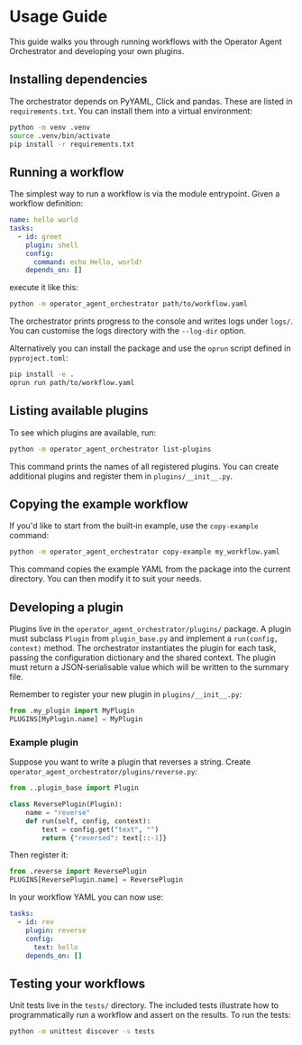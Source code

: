 # Usage Guide

This guide walks you through running workflows with the Operator Agent
Orchestrator and developing your own plugins.

## Installing dependencies

The orchestrator depends on PyYAML, Click and pandas.  These are listed in
`requirements.txt`.  You can install them into a virtual environment:

```sh
python -m venv .venv
source .venv/bin/activate
pip install -r requirements.txt
```

## Running a workflow

The simplest way to run a workflow is via the module entrypoint.  Given a
workflow definition:

```yaml
name: hello world
tasks:
  - id: greet
    plugin: shell
    config:
      command: echo Hello, world!
    depends_on: []
```

execute it like this:

```sh
python -m operator_agent_orchestrator path/to/workflow.yaml
```

The orchestrator prints progress to the console and writes logs under
`logs/`.  You can customise the logs directory with the `--log-dir`
option.

Alternatively you can install the package and use the `oprun` script defined
in `pyproject.toml`:

```sh
pip install -e .
oprun run path/to/workflow.yaml
```

## Listing available plugins

To see which plugins are available, run:

```sh
python -m operator_agent_orchestrator list-plugins
```

This command prints the names of all registered plugins.  You can create
additional plugins and register them in `plugins/__init__.py`.

## Copying the example workflow

If you'd like to start from the built‑in example, use the `copy-example`
command:

```sh
python -m operator_agent_orchestrator copy-example my_workflow.yaml
```

This command copies the example YAML from the package into the current
directory.  You can then modify it to suit your needs.

## Developing a plugin

Plugins live in the `operator_agent_orchestrator/plugins/` package.  A
plugin must subclass `Plugin` from `plugin_base.py` and implement a
`run(config, context)` method.  The orchestrator instantiates the plugin
for each task, passing the configuration dictionary and the shared
context.  The plugin must return a JSON‑serialisable value which will be
written to the summary file.

Remember to register your new plugin in `plugins/__init__.py`:

```python
from .my_plugin import MyPlugin
PLUGINS[MyPlugin.name] = MyPlugin
```

### Example plugin

Suppose you want to write a plugin that reverses a string.  Create
``operator_agent_orchestrator/plugins/reverse.py``:

```python
from ..plugin_base import Plugin

class ReversePlugin(Plugin):
    name = "reverse"
    def run(self, config, context):
        text = config.get("text", "")
        return {"reversed": text[::-1]}
```

Then register it:

```python
from .reverse import ReversePlugin
PLUGINS[ReversePlugin.name] = ReversePlugin
```

In your workflow YAML you can now use:

```yaml
tasks:
  - id: rev
    plugin: reverse
    config:
      text: hello
    depends_on: []
```

## Testing your workflows

Unit tests live in the `tests/` directory.  The included tests illustrate
how to programmatically run a workflow and assert on the results.  To run
the tests:

```sh
python -m unittest discover -s tests
```